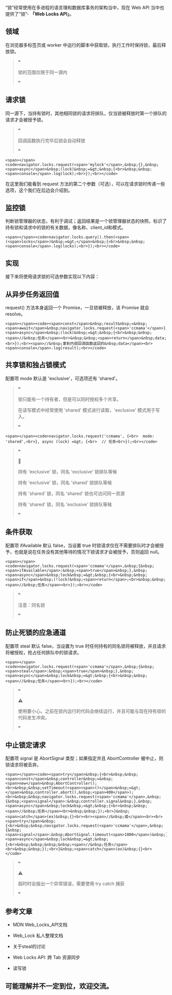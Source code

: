 “锁”经常使用在多进程的语言理和数据库事务的架构当中，现在 Web API 当中也提供了“锁”- **「Web Locks API」**。

## 领域

在浏览器多标签页或 worker 中运行的脚本中获取锁，执行工作时保持锁，最后释放锁。

> ❝
> 
> 锁的范围仅限于同一源内
> 
> ❞

## 请求锁

同一源下，当持有锁时，其他相同锁的请求将排队，仅当锁被释放时第一个排队的请求才会被授予锁。

> ❝
> 
> 回调函数执行完毕后锁会自动释放
> 
> ❞

```
<span></span><code>navigator.locks.request(<span>'mylock'</span>,&nbsp;{},&nbsp;<span>async</span>&nbsp;(lock)&nbsp;=&gt;&nbsp;{<br>&nbsp;&nbsp;<span>console</span>.log(lock);<br>});<br></code>
```

在这里我们能看到 request 方法的第二个参数（可选），可以在请求锁时传递一些选项，这个我们在后边会介绍到。

## 监控锁

判断锁管理器的状态，有利于调试；返回结果是一个锁管理器状态的快照，标识了持有锁和请求中的锁的有关数据，像名称、client\_id和模式。

```
<span></span><code>navigator.locks.query().then(<span>(<span>locks</span>)&nbsp;=&gt;</span>&nbsp;{<br>&nbsp;&nbsp;<span>console</span>.log(locks);<br>});<br></code>
```

## 实现

接下来将使用请求锁的可选参数实现以下内容：

## 从异步任务返回值

request() 方法本身返回一个 Promise，一旦锁被释放，该 Promise 就会 resolve。

```
<span></span><code><span>const</span>&nbsp;result&nbsp;=&nbsp;<span>await</span>&nbsp;navigator.locks.request(<span>'ccmama'</span>},&nbsp;<span>async</span>&nbsp;(lock)&nbsp;=&gt;&nbsp;{<br>&nbsp;&nbsp;<span>//&nbsp;任务</span><br>&nbsp;&nbsp;<span>return</span>&nbsp;data;<br>});<br><span>//&nbsp;拿到内部回调函数返回的&nbsp;data</span><br><span>console</span>.log(result);<br></code>
```

## 共享锁和独占锁模式

配置项 mode 默认是 'exclusive'，可选项还有 'shared'。

> ❝
> 
> 锁只能有一个持有者，但是可以同时授权多个共享。
> 
> 在读写模式中经常使用 'shared' 模式进行读取，'exclusive' 模式用于写入。
> 
> ❞

```
<span></span><code>navigator.locks.request('ccmama', {<br>  mode: 'shared',<br>}, async (lock) =&gt; {<br>  // 任务<br>});<br></code>
```

> ❝
> 
> 📢
> 
> 持有 'exclusive' 锁，同名 'exclusive' 锁排队等候
> 
> 持有 'exclusive' 锁，同名 'shared' 锁排队等候
> 
> 持有 'shared' 锁，同名 'shared' 锁也可访问同一资源
> 
> 持有 'shared' 锁，同名 'exclusive' 锁排队等候
> 
> ❞

## 条件获取

配置项 ifAvailable 默认 false，当设置 true 时锁请求仅在不需要排队时才会被授予，也就是说在任务没有其他等待的情况下锁请求才会被授予，否则返回 null。

```
<span></span><code>navigator.locks.request(<span>'ccmama'</span>,&nbsp;{&nbsp;<span>ifAvailable</span>:&nbsp;<span>true</span>&nbsp;},&nbsp;<span>async</span>&nbsp;lock&nbsp;=&gt;&nbsp;{<br>&nbsp;&nbsp;<span>if</span>&nbsp;(!lock)&nbsp;<span>return</span>;<br>&nbsp;&nbsp;<span>//&nbsp;任务</span><br>});<br></code>
```

> ❝
> 
> 注意：同名锁
> 
> ❞

## 防止死锁的应急通道

配置项 steal 默认 false，当设置为 true 时任何持有的同名锁将被释放，并且请求将被授权，抢占任何排队中的锁请求。

```
<span></span><code>navigator.locks.request(<span>'ccmama'</span>,&nbsp;{&nbsp;<span>steal</span>:&nbsp;<span>true</span>&nbsp;},&nbsp;<span>async</span>&nbsp;lock&nbsp;=&gt;&nbsp;{<br>&nbsp;&nbsp;<span>//&nbsp;任务</span><br>});<br></code>
```

> ❝
> 
> ⚠️
> 
> 使用要小心。之前在锁内运行的代码会继续运行，并且可能与现在持有锁的代码发生冲突。
> 
> ❞

## 中止锁定请求

配置项 signal 是 AbortSignal 类型；如果指定并且 AbortController 被中止，则锁请求将被丢弃。

```
<span></span><code><span>try</span>&nbsp;{<br>&nbsp;&nbsp;<span>const</span>&nbsp;controller&nbsp;=&nbsp;<span>new</span>&nbsp;AbortController();<br>&nbsp;&nbsp;setTimeout(<span><span>()</span>&nbsp;=&gt;</span>&nbsp;controller.abort(),&nbsp;<span>400</span>);<br>&nbsp;&nbsp;navigator.locks.request(<span>'ccmama'</span>,&nbsp;{&nbsp;<span>signal</span>:&nbsp;controller.signal&nbsp;},&nbsp;<span>async</span>&nbsp;lock&nbsp;=&gt;&nbsp;{<br>&nbsp;&nbsp;<span>//&nbsp;任务</span><br>&nbsp;&nbsp;});<br>}&nbsp;<span>catch</span>(ex)&nbsp;{}<br><br><span>//&nbsp;或</span><br><br><span>try</span>&nbsp;{<br>&nbsp;&nbsp;navigator.locks.request(<span>'ccmama'</span>,&nbsp;{&nbsp;<span>signal</span>:&nbsp;AbortSignal.timeout(<span>1000</span>)&nbsp;},&nbsp;<span>async</span>&nbsp;lock&nbsp;=&gt;&nbsp;{<br>&nbsp;&nbsp;&nbsp;&nbsp;<span>//&nbsp;任务</span><br>&nbsp;&nbsp;});<br>}&nbsp;<span>catch</span>(ex)&nbsp;{}<br></code>
```

> ❝
> 
> ⚠️
> 
> 超时时会报出一个异常错误，需要使用 try catch 捕获
> 
> ❞

## 参考文章

-   MDN Web\_Locks\_API文档
    
-   Web\_Lock 私人整理文档
    
-   关于steal的讨论
    
-   Web Locks API: 跨 Tab 资源同步
    
-   读写锁
    

## 可能理解并不一定到位，欢迎交流。